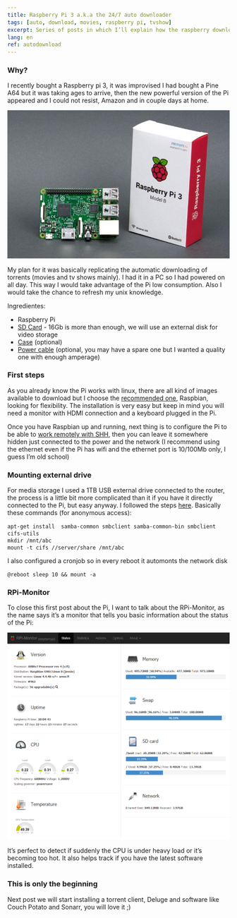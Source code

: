```yaml
---
title: Raspberry Pi 3 a.k.a the 24/7 auto downloader
tags: [auto, download, movies, raspberry pi, tvshow]
excerpt: Series of posts in which I’ll explain how the raspberry downloads automatically all my tv shows and movies, also the subtitle and the media in an unattended ...
lang: en
ref: autodownload
---
```


### Why?

I recently bought a Raspberry pi 3, it was improvised I had bought a Pine A64 but it was taking ages to arrive, then the new powerful version of the Pi appeared and I could not resist, Amazon and in couple days at home.

 ![Raspberry Pi 3](../images/raspberrypi.jpg "Raspberry Pi 3")

My plan for it was basically replicating the automatic downloading of torrents (movies and tv shows mainly). I had it in a PC so I had powered on all day. This way I would take advantage of the Pi low consumption. Also I would take the chance to refresh my unix knowledge.

Ingredientes:

* Raspberry Pi
* [SD Card](https://www.amazon.es/gp/product/B00J2BU7WO/ref=oh_aui_search_detailpage?ie=UTF8&psc=1) - 16Gb is more than enough, we will use an external disk for video storage
* [Case](https://www.amazon.es/gp/product/B00W7S1BFG/ref=oh_aui_search_detailpage?ie=UTF8&psc=1) (optional)
* [Power cable](https://www.amazon.es/gp/product/B01DDW0P1U/ref=oh_aui_search_detailpage?ie=UTF8&psc=1) (optional, you may have a spare one but I wanted a quality one with enough amperage)

### First steps

As you already know the Pi works with linux, there are all kind of images available to download but I choose the [recommended one](https://www.raspberrypi.org/help/videos/), Raspbian, looking for flexibility. The installation is very easy but keep in mind you will need a monitor with HDMI connection and a keyboard plugged in the Pi.

Once you have Raspbian up and running, next thing is to configure the Pi to be able to [work remotely with SHH](https://www.raspberrypi.org/documentation/remote-access/ssh/windows.md), then you can leave it somewhere hidden just connected to the power and the network (I recommend using the ethernet even if the Pi has wifi and the ethernet port is 10/100Mb only, I guess I’m old school)

### Mounting external drive

For media storage I used a 1TB USB external drive connected to the router, the process is a little bit more complicated than it if you have it directly connected to the Pi, but easy anyway. I followed the steps [here](http://raspberrypi.stackexchange.com/questions/40974/access-network-samba-share-from-pi-client). Basically these commands (for anonymous access):

```
apt-get install  samba-common smbclient samba-common-bin smbclient  cifs-utils
mkdir /mnt/abc
mount -t cifs //server/share /mnt/abc
```

I also configured a cronjob so in every reboot it automonts the network disk

```
@reboot sleep 10 && mount -a
```

### RPi-Monitor

To close this first post about the Pi, I want to talk about the RPi-Monitor, as the name says it’s a monitor that tells you basic information about the status of the Pi:

![RPi-Monitor](../images/rpi-monitor.png "RPi-Monitor")

It’s perfect to detect if suddenly the CPU is under heavy load or it’s becoming too hot. It also helps track if you have the latest software installed.

### This is only the beginning

Next post we will start installing a torrent client, Deluge and software like Couch Potato and Sonarr, you will love it ;)

